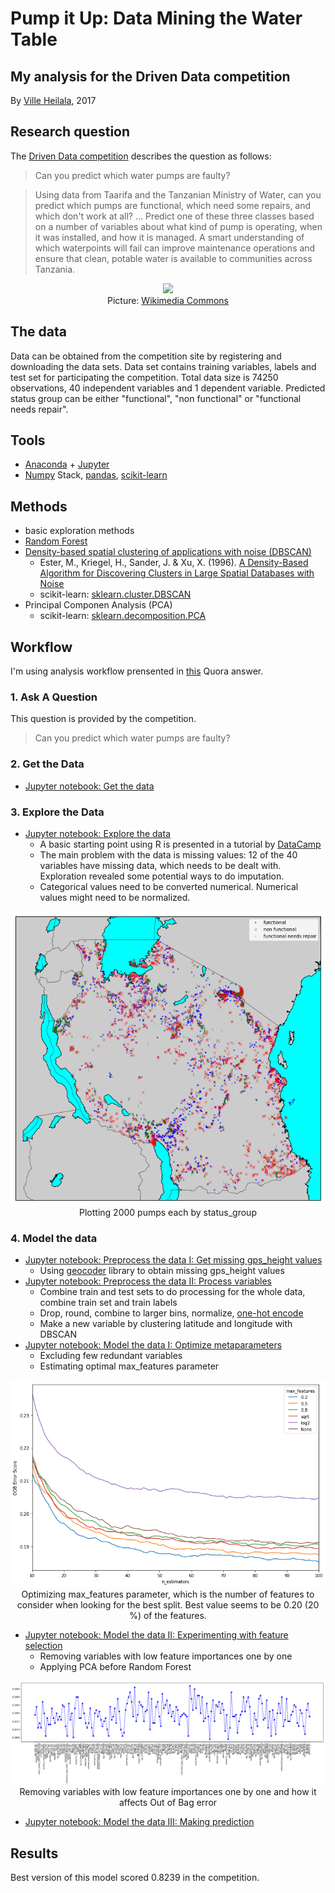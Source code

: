 # Pump it Up: Data Mining the Water Table
## My analysis for the Driven Data competition

By [Ville Heilala](https://heila.la), 2017

## Research question

The [Driven Data competition](https://www.drivendata.org/competitions/7/pump-it-up-data-mining-the-water-table/) describes the question as follows:

>Can you predict which water pumps are faulty?

>Using data from Taarifa and the Tanzanian Ministry of Water, can you predict which pumps are functional, which need some repairs, and which don't work at all? ... Predict one of these three classes based on a number of variables about what kind of pump is operating, when it was installed, and how it is managed. A smart understanding of which waterpoints will fail can improve maintenance operations and ensure that clean, potable water is available to communities across Tanzania.

<p align="center">
  <img src="https://upload.wikimedia.org/wikipedia/commons/0/04/Flickr_-_usaid.africa_-_Water_pump_provided_by_USAID.jpg" width="500"/><br>
  Picture: <a href="https://commons.wikimedia.org/wiki/File:Flickr_-_usaid.africa_-_Water_pump_provided_by_USAID.jpg">Wikimedia Commons</a>
</p>

## The data

Data can be obtained from the competition site by registering and downloading the data sets. Data set contains training variables, labels and test set for participating the competition. Total data size is 74250 observations, 40 independent variables and 1 dependent variable. Predicted status group can be either "functional", "non functional" or "functional needs repair".

## Tools

* [Anaconda](https://www.continuum.io/) + [Jupyter](http://jupyter.org/)
* [Numpy](http://www.numpy.org/) Stack, [pandas](http://pandas.pydata.org/), [scikit-learn](http://scikit-learn.org/stable/)

## Methods

* basic exploration methods
* [Random Forest](random_forest.md)
* [Density-based spatial clustering of applications with noise (DBSCAN)](https://en.wikipedia.org/wiki/DBSCAN)
  * Ester, M., Kriegel, H., Sander, J. & Xu, X. (1996). [A Density-Based Algorithm for Discovering Clusters in Large Spatial Databases with Noise](https://www.aaai.org/Papers/KDD/1996/KDD96-037.pdf)
  * scikit-learn: [sklearn.cluster.DBSCAN](http://scikit-learn.org/stable/modules/generated/sklearn.cluster.DBSCAN.html)
* Principal Componen Analysis (PCA)
  * scikit-learn: [sklearn.decomposition.PCA](http://scikit-learn.org/stable/modules/generated/sklearn.decomposition.PCA.html)

## Workflow

I'm using analysis workflow prensented in [this](https://www.quora.com/What-is-the-workflow-or-process-of-a-data-scientist) Quora answer.

### 1. Ask A Question

This question is provided by the competition.

>Can you predict which water pumps are faulty?

### 2. Get the Data

* [Jupyter notebook: Get the data](pumpitup_getdata.ipynb)

### 3. Explore the Data

* [Jupyter notebook: Explore the data](pumpitup_explore.ipynb)
  * A basic starting point using R is presented in a tutorial by [DataCamp](https://www.datacamp.com/community/open-courses/drivendata-water-pumps-challenge#gs.UjARtQI)
  * The main problem with the data is missing values: 12 of the 40 variables have missing data, which needs to be dealt with. Exploration revealed some potential ways to do imputation.
  * Categorical values need to be converted numerical. Numerical values might need to be normalized.
  
<p align="center">
  <img src="status_group_map.png"/><br>
  Plotting 2000 pumps each by status_group
</p>

### 4. Model the data

* [Jupyter notebook: Preprocess the data I: Get missing gps_height values](pumpitup_missing_gps_height.ipynb)
  * Using [geocoder](http://geocoder.readthedocs.io/) library to obtain missing gps_height values
* [Jupyter notebook: Preprocess the data II: Process variables](pumpitup_preprocess.ipynb)
  * Combine train and test sets to do processing for the whole data, combine train set and train labels
  * Drop, round, combine to larger bins, normalize, [one-hot encode](https://www.quora.com/What-is-one-hot-encoding-and-when-is-it-used-in-data-science)
  * Make a new variable by clustering latitude and longitude with DBSCAN
* [Jupyter notebook: Model the data I: Optimize metaparameters](pumpitup_model_metaparameters.ipynb)
  * Excluding few redundant variables
  * Estimating optimal max_features parameter

<p align="center">
  <img src="max_features.png"/><br>
  Optimizing max_features parameter, which is the number of features to consider when looking for the best split. Best value seems to be 0.20 (20 %) of the features.
</p>

* [Jupyter notebook: Model the data II: Experimenting with feature selection](pumpitup_model_feature_selection.ipynb)
  * Removing variables with low feature importances one by one
  * Applying PCA before Random Forest
  
 <p align="center">
  <img src="feature_selection.png"/><br>
  Removing variables with low feature importances one by one and how it affects Out of Bag error
</p>
  
* [Jupyter notebook: Model the data III: Making prediction](pumpitup_model.ipynb)

## Results

Best version of this model scored 0.8239 in the competition.
